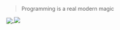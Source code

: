 > Programming is a real modern magic

<a href="https://github.com/anuraghazra/github-readme-stats">
  <img align="center" src="https://github-readme-stats.vercel.app/api/top-langs/?username=dominux&hide=html,css,scss,sass,less,dockerfile,shell,vue,svelte,makefile,procfile&langs_count=10&custom_title=Top%20Used%20Languges&card_width=495&cache_seconds=3600" />
</a>
<a href="https://github.com/anuraghazra/github-readme-stats">
  <img align="top" src="https://github-readme-stats.vercel.app/api?username=Dominux&count_private=true&show_icons=true&theme=vue&custom_title=Dominux%27s%20Stats&layout=compact&cache_seconds=3600" />
</a>
